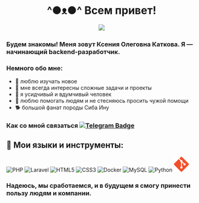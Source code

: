 <h1 align="center"> ^●ᴥ●^ Всем привет! </h1>

<div align="center">
 <img src="https://i.imgur.com/OOpRj.gif" width="300"/>
</div>

### Будем знакомы! Меня зовут Ксения Олеговна Каткова. Я — начинающий backend-разработчик. 
### Немного обо мне:
- 🔭 люблю изучать новое
- 🤔 мне всегда интересны сложные задачи и проекты
- :bow: я усидчивый и вдумчивый человек
- :open_hands: люблю помогать людям и не стесняюсь просить чужой помощи
- :dog2: большой фанат породы Сиба Ину

### Как со мной связаться [![Telegram Badge](https://img.shields.io/badge/-yqqrnb-blue?style=flat&logo=Telegram&logoColor=white)](https://t.me/yqqrnb)

## :hammer: Мои языки и инструменты:
<div>
    <img src="https://raw.githubusercontent.com/danielcranney/readme-generator/main/public/icons/skills/php-colored.svg" width="40" height="40" alt="PHP" />
    <img src="https://raw.githubusercontent.com/danielcranney/readme-generator/main/public/icons/skills/laravel-colored.svg" width="40" height="40" alt="Laravel" />
    <img src="https://raw.githubusercontent.com/danielcranney/readme-generator/main/public/icons/skills/html5-colored.svg" width="40" height="40" alt="HTML5" />
    <img src="https://raw.githubusercontent.com/danielcranney/readme-generator/main/public/icons/skills/css3-colored.svg" width="40" height="40" alt="CSS3" />
    <img src="https://raw.githubusercontent.com/danielcranney/readme-generator/main/public/icons/skills/docker-colored.svg" width="40" height="40" alt="Docker" />
    <img src="https://raw.githubusercontent.com/danielcranney/readme-generator/main/public/icons/skills/mysql-colored.svg" width="40" height="40" alt="MySQL" />
    <img src="https://raw.githubusercontent.com/danielcranney/readme-generator/main/public/icons/skills/python-colored.svg" width="40" height="40" alt="Python" />
    <img src="https://github.com/devicons/devicon/blob/master/icons/git/git-original.svg" title="git" alt="git" width="40" height="40" />
</div>




### Надеюсь, мы сработаемся, и в будущем я смогу принести пользу людям и компании.






<!--

- 🔭 I’m currently working on ...
- 🌱 I’m currently learning ...
- 👯 I’m looking to collaborate on ...
- 🤔 I’m looking for help with ...
- 💬 Ask me about ...
- 📫 How to reach me: ...
- 😄 Pronouns: ...
- ⚡ Fun fact: ...
-->
